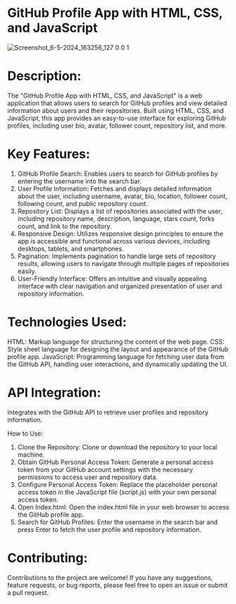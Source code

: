 # GitHub Profile App with HTML, CSS, and JavaScript


![Screenshot_6-5-2024_163256_127 0 0 1](https://github.com/DAKSHPATEL04/GitHub-Profile-App-with-HTML-CSS-and-JavaScript/assets/160720470/f6174a35-47a3-4f21-926c-fd59eb5aca45)


# Description:

The "GitHub Profile App with HTML, CSS, and JavaScript" is a web application that allows users to search for GitHub profiles and view detailed information about users and their repositories. Built using HTML, CSS, and JavaScript, this app provides an easy-to-use interface for exploring GitHub profiles, including user bio, avatar, follower count, repository list, and more.

# Key Features:

1. GitHub Profile Search:
Enables users to search for GitHub profiles by entering the username into the search bar.
2. User Profile Information:
Fetches and displays detailed information about the user, including username, avatar, bio, location, follower count, following count, and public repository count.
3. Repository List:
Displays a list of repositories associated with the user, including repository name, description, language, stars count, forks count, and link to the repository.
4. Responsive Design:
Utilizes responsive design principles to ensure the app is accessible and functional across various devices, including desktops, tablets, and smartphones.
5. Pagination:
Implements pagination to handle large sets of repository results, allowing users to navigate through multiple pages of repositories easily.
6. User-Friendly Interface:
Offers an intuitive and visually appealing interface with clear navigation and organized presentation of user and repository information.

# Technologies Used:

HTML: Markup language for structuring the content of the web page.
CSS: Style sheet language for designing the layout and appearance of the GitHub profile app.
JavaScript: Programming language for fetching user data from the GitHub API, handling user interactions, and dynamically updating the UI.

# API Integration:

Integrates with the GitHub API to retrieve user profiles and repository information.

How to Use:
1. Clone the Repository: Clone or download the repository to your local machine.
2. Obtain GitHub Personal Access Token: Generate a personal access token from your GitHub account settings with the necessary permissions to access user and repository data.
3. Configure Personal Access Token: Replace the placeholder personal access token in the JavaScript file (script.js) with your own personal access token.
4. Open Index.html: Open the index.html file in your web browser to access the GitHub profile app.
5. Search for GitHub Profiles: Enter the username in the search bar and press Enter to fetch the user profile and repository information.

# Contributing:

Contributions to the project are welcome! If you have any suggestions, feature requests, or bug reports, please feel free to open an issue or submit a pull request.

